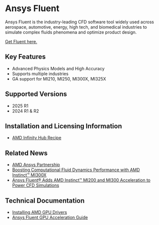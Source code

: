 # Ansys Fluent

Ansys Fluent is the industry-leading CFD software tool widely used across aerospace, automotive, energy, high tech, and biomedical industries to simulate complex fluids phenomena and optimize product design.

[Get Fluent here.](https://www.ansys.com/products/fluids/ansys-fluent)

## Key Features

- Advanced Physics Models and High Accuracy
- Supports multiple industries
- GA support for MI210, MI250, MI300X, MI325X

## Supported Versions

- 2025 R1 
- 2024 R1 & R2

## Installation and Licensing Information

- [AMD Infinity Hub Recipe](https://github.com/amd/InfinityHub-CI/tree/main/ansys-fluent)

## Related News

- [AMD Ansys Partnership](https://www.ansys.com/partner-ecosystem/high-performance-computing-partners/amd)
- [Boosting Computational Fluid Dynamics Performance with AMD Instinct™ MI300X](https://rocm.blogs.amd.com/ecosystems-and-partners/ansys-fluent-performance/README.html)
- [Ansys Fluent® Adds AMD Instinct™ MI200 and MI300 Acceleration to Power CFD Simulations](https://www.hpcwire.com/2024/09/23/ansys-fluent-adds-amd-instinct-mi200-and-mi300-acceleration-to-power-cfd-simulations/)

## Technical Documentation

- [Installing AMD GPU Drivers](https://www.amd.com/en/support/download/drivers.html)
- [Ansys Fluent GPU Acceleration Guide](https://www.ansys.com/resources/documentation)
